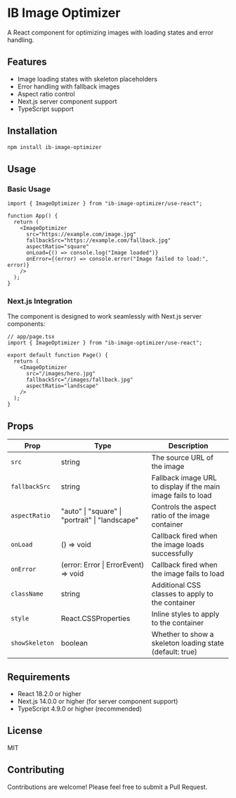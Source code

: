 # IB Image Optimizer

A React component for optimizing images with loading states and error handling.

## Features

- Image loading states with skeleton placeholders
- Error handling with fallback images
- Aspect ratio control
- Next.js server component support
- TypeScript support

## Installation

```bash
npm install ib-image-optimizer
```

## Usage

### Basic Usage

```tsx
import { ImageOptimizer } from "ib-image-optimizer/use-react";

function App() {
  return (
    <ImageOptimizer
      src="https://example.com/image.jpg"
      fallbackSrc="https://example.com/fallback.jpg"
      aspectRatio="square"
      onLoad={() => console.log("Image loaded")}
      onError={(error) => console.error("Image failed to load:", error)}
    />
  );
}
```

### Next.js Integration

The component is designed to work seamlessly with Next.js server components:

```tsx
// app/page.tsx
import { ImageOptimizer } from "ib-image-optimizer/use-react";

export default function Page() {
  return (
    <ImageOptimizer
      src="/images/hero.jpg"
      fallbackSrc="/images/fallback.jpg"
      aspectRatio="landscape"
    />
  );
}
```

## Props

| Prop           | Type                                            | Description                                                   |
| -------------- | ----------------------------------------------- | ------------------------------------------------------------- |
| `src`          | string                                          | The source URL of the image                                   |
| `fallbackSrc`  | string                                          | Fallback image URL to display if the main image fails to load |
| `aspectRatio`  | "auto" \| "square" \| "portrait" \| "landscape" | Controls the aspect ratio of the image container              |
| `onLoad`       | () => void                                      | Callback fired when the image loads successfully              |
| `onError`      | (error: Error \| ErrorEvent) => void            | Callback fired when the image fails to load                   |
| `className`    | string                                          | Additional CSS classes to apply to the container              |
| `style`        | React.CSSProperties                             | Inline styles to apply to the container                       |
| `showSkeleton` | boolean                                         | Whether to show a skeleton loading state (default: true)      |

## Requirements

- React 18.2.0 or higher
- Next.js 14.0.0 or higher (for server component support)
- TypeScript 4.9.0 or higher (recommended)

## License

MIT

## Contributing

Contributions are welcome! Please feel free to submit a Pull Request.

